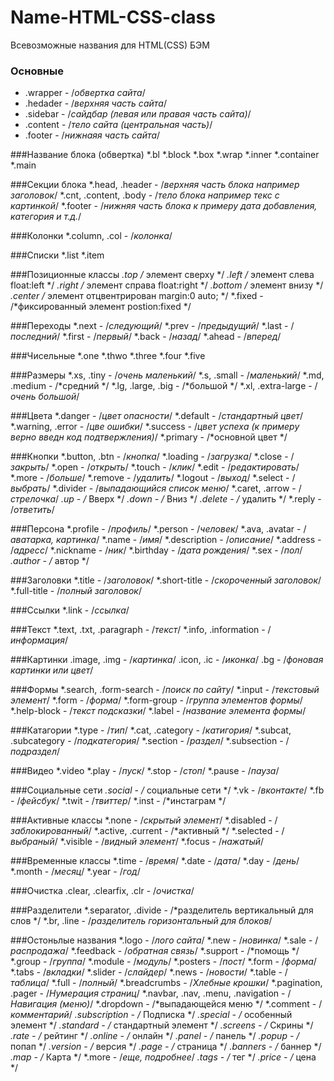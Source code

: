 # Name-HTML-CSS-class
Всевозможные названия для HTML(CSS) БЭМ 


### Основные
* .wrapper - /*обвертка сайта*/
* .hedader - /*верхняя часть сайта*/
* .sidebar - /*сайдбар (левая или правая часть сайта)*/
* .content - /*тело сайта (центральная часть)*/
* .footer  - /*нижнаяя часть сайта*/


###Название блока (обвертка)
*.bl 
*.block 
*.box
*.wrap
*.inner
*.container
*.main


###Секции блока
*.head, .header - /*верхняя часть блока например заголовок*/
*.cnt, .content, .body - /*тело блока например текс с картинкой*/
*.footer - /*нижняя часть блока к примеру дата добавления, категория и т.д.*/


###Колонки
*.column, .col - /*колонка*/

###Списки
*.list
*.item


###Позиционные классы
*.top /* элемент сверху */
*.left /* элемент слева float:left */
*.right /* элемент справа float:right */
*.bottom /* элемент внизу */
*.center /* элемент отцвентрирован  margin:0 auto; */
*.fixed - /*фиксированный элемент postion:fixed */


###Переходы
*.next  - /*следующий*/
*.prev  - /*предыдущий*/
*.last  - /*последний*/
*.first - /*первый*/
*.back  - /*назад*/
*.ahead - /*вперед*/


###Чисельные
*.one
*.thwo
*.three
*.four
*.five


###Размеры
*.xs, .tiny   - /*очень маленький*/
*.s,  .small  - /*маленький*/
*.md, .medium - /*средний */
*.lg, .large, .big - /*большой */
*.xl, .extra-large - /*очень большой*/


###Цвета
*.danger  - /*цвет опасности*/
*.default - /*стандартный цвет*/
*.warning, .error - /*цве ошибки*/
*.success - /*цвет успеха (к примеру верно введн код подтвержления)*/
*.primary - /*основной цвет */


###Кнопки
*.button, .btn - /*кнопка*/
*.loading - /*загрузка*/
*.close - /*закрыть*/
*.open  - /*открыть*/
*.touch - /*клик*/
*.edit  - /*редактировать*/
*.more  - /*больше*/
*.remove  - /*удалить*/
*.logout  - /*выход*/
*.select  - /*выбрать*/
*.divider - /*выпадающийся список меню*/
*.caret, .arrow - /*стрелочка*/
*.up - /* Вверх */
*.down - /* Вниз */
*.delete - /* удалить */
*.reply    - /*ответить*/


###Персона
*.profile - /*профиль*/
*.person - /*человек*/
*.ava, .avatar - /*аватарка, картинка*/
*.name - /*имя*/
*.description - /*описание*/
*.address  - /*адресс*/
*.nickname - /*ник*/
*.birthday - /*дата рождения*/
*.sex - /*пол*/
*.author - /* автор */

###Заголовки
*.title - /*заголовок*/
*.short-title - /*скороченный заголовок*/
*.full-title  - /*полный заголовок*/


###Ссылки
*.link - /*ссылка*/

###Текст
*.text, .txt, .paragraph  - /*текст*/
*.info, .information - /*информация*/


###Картинки
.image, .img - /*картинка*/
.icon, .ic   - /*иконка*/
.bg - /*фоновая картинки или цвет*/


###Формы
*.search, .form-search - /*поиск по сайту*/
*.input - /*текстовый элемент*/
*.form  - /*форма*/
*.form-group - /*группа элементов формы*/
*.help-block - /*текст подсказки*/
*.label - /*название элемента формы*/


###Катагории
*.type - /*тип*/
*.cat, .category - /*катигория*/
*.subcat, .subcategory - /*подкатегория*/
*.section    - /*раздел*/
*.subsection - /*подраздел*/


###Видео
*.video
*.play  - /*пуск*/
*.stop  - /*стоп*/
*.pause - /*пауза*/


###Социальные сети
*.social - /* социальные сети */
*.vk   - /*вконтакте*/
*.fb   - /*фейсбук*/
*.twit - /*твиттер*/
*.inst - /*инстаграм */


###Активные классы
*.none     - /*скрытый элемент*/
*.disabled - /*заблокированный*/
*.active, .current   - /*активный */
*.selected - /*выбраный*/
*.visible  - /*видный элемент*/
*.focus    - /*нажатый*/


###Временные классы
*.time  - /*время*/
*.date  - /*дата*/
*.day   - /*день*/
*.month - /*месяц*/
*.year  - /*год*/


###Очистка
.clear, .clearfix, .clr - /*очистка*/

###Разделители
*.separator, .divide - /*разделитель вертикальный для слов */
*.br, .line - /*разделитель горизонтальный для блоков*/


###Остоньлые названия
*.logo    - /*лого сайта*/
*.new    - /*новинка*/
*.sale   - /*распродажа*/
*.feedback - /*обратная связь*/
*.support - /*помощь */
*.group  - /*группа*/
*.module - /*модуль*/
*.posters - /*пост*/
*.form   - /*форма*/
*.tabs   - /*вкладки*/
*.slider - /*слайдер*/
*.news   - /*новости*/
*.table  - /*таблица*/
*.full   - /*полный*/
*.breadcrumbs - /*Хлебные крошки*/
*.pagination, .pager - /*Нумерация страниц*/
*.navbar, .nav, .menu, .navigation - /*Навигация (меню)*/
*.dropdown - /*выпадающейся меню */
*.comment  - /*комментарий*/
*.subscription - /* Подписка */
*.special - /* особенный элемент */
*.standard - /* стандартный элемент */
*.screens - /* Скрины */
*.rate - /* рейтинг */
*.online - /* онлайн */
*.panel - /* панель */
*.popup - /* попап */
*.version - /* версия */
*.page - /* страница */
*.banners - /* баннер */
*.map - /* Карта */
*.more - /*еще, подробнее*/
*.tags - /* тег */
*.price - /* цена */
